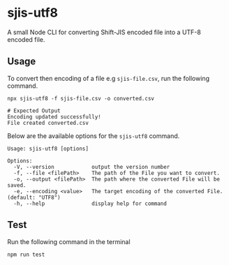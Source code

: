 # sjis-utf8

A small Node CLI for converting Shift-JIS encoded file into a UTF-8 encoded file.

## Usage

To convert then encoding of a file e.g `sjis-file.csv`, run the following command.

```
npx sjis-utf8 -f sjis-file.csv -o converted.csv

# Expected Output
Encoding updated successfully!
File created converted.csv
```

Below are the available options for the `sjis-utf8` command.

```
Usage: sjis-utf8 [options]

Options:
  -V, --version            output the version number
  -f, --file <filePath>    The path of the File you want to convert.
  -o, --output <filePath>  The path where the converted File will be saved.
  -e, --encoding <value>   The target encoding of the converted File. (default: "UTF8")
  -h, --help               display help for command
```

## Test

Run the following command in the terminal

```
npm run test
```
